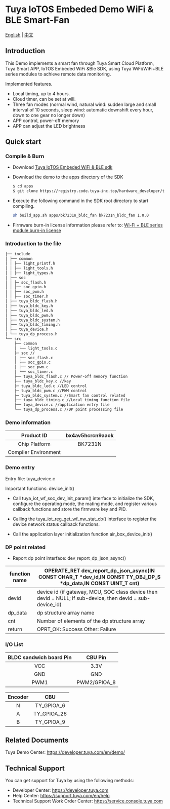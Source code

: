 # Tuya IoTOS Embeded Demo WiFi & BLE Smart-Fan

[English](./README.md) | [中文](./README_zh.md) 

## Introduction 

This Demo implements a smart fan through Tuya Smart Cloud Platform, Tuya Smart APP, IoTOS Embeded WiFi &Ble SDK, using Tuya WiFi/WiFi+BLE series modules to achieve remote data monitoring.

Implemented features.

+ Local timing, up to 4 hours.
+ Cloud timer, can be set at will.
+ Three fan modes (normal wind, natural wind: sudden large and small interval of 10 seconds, sleep wind: automatic downshift every hour, down to one gear no longer down)
+ APP control, power-off memory
+ APP can adjust the LED brightness




## Quick start 

### Compile & Burn
+ Download [Tuya IoTOS Embeded WiFi & BLE sdk](https://github.com/tuya/tuya-iotos-embeded-sdk-wifi-ble-bk7231n) 

+ Download the demo to the apps directory of the SDK 

  ```bash
  $ cd apps
  $ git clone https://registry.code.tuya-inc.top/hardware_developer/tuya-iotos-embeded-demo-wifi-ble-smart-fan.git
  ```
  
+ Execute the following command in the SDK root directory to start compiling.

  ```bash
  sh build_app.sh apps/bk7231n_bldc_fan bk7231n_bldc_fan 1.0.0 
  ```

+ Firmware burn-in license information please refer to: [Wi-Fi + BLE series module burn-in license](https://developer.tuya.com/cn/docs/iot/device-development/burn-and-authorization/burn-and-authorize-wifi-ble-modules/burn-and-authorize-wb-series-modules?id=Ka78f4pttsytd) 

 

 ### Introduction to the file 

```bash
├── include
│ ├── common
│ │ ├── light_printf.h
│ │ ├── light_tools.h
│ │ ├── light_types.h
│ ├── soc
│ │ ├─ soc_flash.h
│ │ ├── soc_gpio.h
│ │ ├── soc_pwm.h
│ │ ├── soc_timer.h
│ ├── tuya_bldc_flash.h
│ ├── tuya_bldc_key.h
│ ├── tuya_bldc_led.h
│ ├── tuya_bldc_pwm.h
│ ├── tuya_bldc_system.h
│ ├── tuya_bldc_timing.h
│ ├── tuya_device.h
│ └── tuya_dp_process.h
└── src
    ├── common
    │ └── light_tools.c
    ├─ soc //
    │ ├── soc_flash.c
    │ ├── soc_gpio.c
    │ ├── soc_pwm.c
    │ └── soc_timer.c
    ├── tuya_bldc_flash.c // Power-off memory function
    ├── tuya_bldc_key.c //key
    ├─ tuya_bldc_led.c //LED control
    ├─ tuya_bldc_pwm.c //PWM control
    ├─ tuya_bldc_system.c //Smart fan control related
    ├── tuya_bldc_timing.c //Local timing function file
    ├── tuya_device.c //application entry file
    └── tuya_dp_process.c //DP point processing file
```


 ### Demo information 

| Product ID | bx4av5hcrcn9aaok |
| :------: | :--------------: |
| Chip Platform | BK7231N |
| Compiler Environment | |

  

### Demo entry

Entry file: tuya_device.c

Important functions: device_init()

+ Call tuya_iot_wf_soc_dev_init_param() interface to initialize the SDK, configure the operating mode, the mating mode, and register various callback functions and store the firmware key and PID.

+ Calling the tuya_iot_reg_get_wf_nw_stat_cb() interface to register the device network status callback functions.

+ Call the application layer initialization function air_box_device_init()

 

### DP point related

+ Report dp point interface: dev_report_dp_json_async()

| function name | OPERATE_RET dev_report_dp_json_async(IN CONST CHAR_T *dev_id,IN CONST TY_OBJ_DP_S *dp_data,IN CONST UINT_T cnt) |
| ------- | ------------------------------------------------------------ |
| devid | device id (if gateway, MCU, SOC class device then devid = NULL; if sub-device, then devid = sub-device_id) |
| dp_data | dp structure array name |
| cnt | Number of elements of the dp structure array |
| return | OPRT_OK: Success Other: Failure |



### I/O List 

| BLDC sandwich board Pin |   CBU Pin    |
| :---------------------: | :----------: |
|           VCC           |     3.3V     |
|           GND           |     GND      |
|          PWM1           | PWM2/GPIOA_8 |

| Encoder |     CBU     |
| :-----: | :---------: |
|    N    | TY_GPIOA_6  |
|    A    | TY_GPIOA_26 |
|    B    | TY_GPIOA_9  |



## Related Documents

Tuya Demo Center: https://developer.tuya.com/en/demo/



## Technical Support

You can get support for Tuya by using the following methods:

- Developer Center: https://developer.tuya.com
- Help Center: https://support.tuya.com/en/help
- Technical Support Work Order Center: https://service.console.tuya.com
